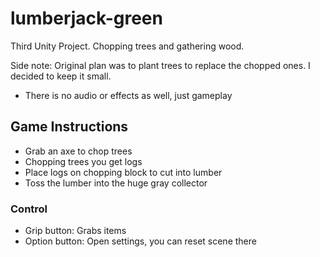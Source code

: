 # lumberjack-green
Third Unity Project. Chopping trees and gathering wood. 

Side note: Original plan was to plant trees to replace the chopped ones. I decided to keep it small.
 - There is no audio or effects as well, just gameplay

## Game Instructions
- Grab an axe to chop trees
- Chopping trees you get logs
- Place logs on chopping block to cut into lumber
- Toss the lumber into the huge gray collector

### Control
- Grip button: Grabs items
- Option button: Open settings, you can reset scene there
